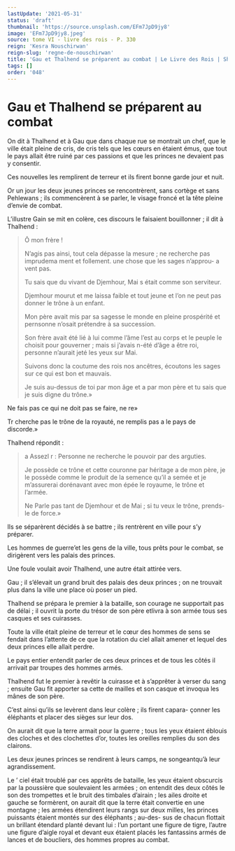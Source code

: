 ```yaml
---
lastUpdate: '2021-05-31'
status: 'draft'
thumbnail: 'https://source.unsplash.com/EFm7JpD9jy8'
image: 'EFm7JpD9jy8.jpeg'
source: tome VI - livre des rois - P. 330
reign: 'Kesra Nouschirwan'
reign-slug: 'regne-de-nouschirwan'
title: 'Gau et Thalhend se préparent au combat | Le Livre des Rois | Shâhnâmeh'
tags: []
order: '048'
---
```


# Gau et Thalhend se préparent au combat

On dit à Thalhend et à Gau que dans chaque rue se montrait un chef, que le ville était pleine de cris, de cris tels que les cœurs en étaient émus, que tout le pays allait être ruiné par ces passions et que les princes ne devaient pas y consentir.

Ces nouvelles les remplirent de terreur et ils firent bonne garde jour et nuit.

Or un jour les deux jeunes princes se rencontrèrent, sans cortège et sans Pehlewans ; ils commencèrent à se parler, le visage froncé et la tête pleine d’envie de combat.

L’illustre Gain se mit en colère, ces discours le faisaient bouillonner ; il dit à Thalhend :

> Ô mon frère !
>
> N’agis pas ainsi, tout cela dépasse la mesure ; ne recherche pas imprudema ment et follement. une chose que les sages n’approu- a vent pas.
>
> Tu sais que du vivant de Djemhour, Mai s était comme son serviteur.
>
> Djemhour mourut et me laissa faible et tout jeune et l’on ne peut pas donner le trône à un enfant.
>
> Mon père avait mis par sa sagesse le monde en pleine prospérité et pernsonne n’osait prétendre à sa succession.
>
> Son frère avait été lié à lui comme l’âme l’est au corps et le peuple le choisit pour gouverner ; mais si j’avais n-été d’âge a être roi, personne n’aurait jeté les yeux sur Mai.
>
> Suivons donc la coutume des rois nos ancêtres, écoutons les sages sur ce qui est bon et mauvais.
>
> Je suis au-dessus de toi par mon âge et a par mon père et tu sais que je suis digne du trône.»

Ne fais pas ce qui ne doit pas se faire, ne re»

Tr cherche pas le trône de la royauté, ne remplis pas a le pays de discorde.»

Thalhend répondit :

> a Assezl r : Personne ne recherche le pouvoir par des arguties.
>
> Je possède ce trône et cette couronne par héritage a de mon père, je le possède comme le produit de la semence qu’il a semée et je m’assurerai dorénavant avec mon épée le royaume, le trône et l’armée.
>
> Ne Parle pas tant de Djemhour et de Mai ; si tu veux le trône, prends-le de force.»

Ils se séparèrent décidés à se battre ; ils rentrèrent en ville pour s’y préparer.

Les hommes de guerre’et les gens de la ville, tous prêts pour le combat, se dirigèrent vers les palais des princes.

Une foule voulait avoir Thalhend, une autre était attirée vers.

Gau ; il s’élevait un grand bruit des palais des deux princes ; on ne trouvait plus dans la ville une place où poser un pied.

Thalhend se prépara le premier à la bataille, son courage ne supportait pas de délai ; il ouvrit la porte du trésor de son père etlivra à son armée tous ses casques et ses cuirasses.

Toute la ville était pleine de terreur et le cœur des hommes de sens se fendait dans l’attente de ce que la rotation du ciel allait amener et lequel des deux princes elle allait perdre.

Le pays entier entendit parler de ces deux princes et de tous les côtés il arrivait par troupes des hommes armés.

Thalhend fut le premier à revêtir la cuirasse et à s’apprêter à verser du sang ; ensuite Gau fit apporter sa cette de mailles et son casque et invoqua les mânes de son père.

C’est ainsi qu’ils se levèrent dans leur colère ; ils firent capara-
çonner les éléphants et placer des sièges sur leur dos.

On aurait dit que la terre armait pour la guerre ; tous les yeux étaient éblouis des cloches et des clochettes d’or, toutes les oreilles remplies du son des clairons.

Les deux jeunes princes se rendirent à leurs camps, ne songeantqu’à leur agrandissement.

Le ’
ciel était troublé par ces apprêts de bataille, les yeux étaient obscurcis par la poussière que soulevaient les armées ; on entendit des deux côtés le son des trompettes et le bruit des timbales d’airain ; les ailes droite et gauche se formèrent, on aurait dit que la terre était convertie en une montagne ; les armées étendirent leurs rangs sur deux milles, les princes puissants étaient montés sur des éléphants ; au-des-
sus de chacun flottait un brillant étendard planté devant lui : l’un portant une figure de tigre, l’autre une figure d’aigle royal et devant eux étaient placés les fantassins armés de lances et de boucliers, des hommes propres au combat.
